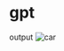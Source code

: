# gpt
output
![car](https://github.com/arunbiradar01/gpt/assets/137031864/802ad2f1-8e6b-4ac6-950b-55b368a7dff9)
